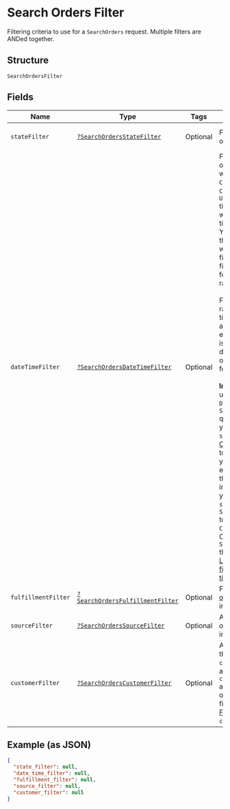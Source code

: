 
# Search Orders Filter

Filtering criteria to use for a `SearchOrders` request. Multiple filters
are ANDed together.

## Structure

`SearchOrdersFilter`

## Fields

| Name | Type | Tags | Description | Getter | Setter |
|  --- | --- | --- | --- | --- | --- |
| `stateFilter` | [`?SearchOrdersStateFilter`](../../doc/models/search-orders-state-filter.md) | Optional | Filter by the current order `state`. | getStateFilter(): ?SearchOrdersStateFilter | setStateFilter(?SearchOrdersStateFilter stateFilter): void |
| `dateTimeFilter` | [`?SearchOrdersDateTimeFilter`](../../doc/models/search-orders-date-time-filter.md) | Optional | Filter for `Order` objects based on whether their `CREATED_AT`,<br>`CLOSED_AT`, or `UPDATED_AT` timestamps fall within a specified time range.<br>You can specify the time range and which timestamp to filter for. You can filter<br>for only one time range at a time.<br><br>For each time range, the start time and end time are inclusive. If the end time<br>is absent, it defaults to the time of the first request for the cursor.<br><br>__Important:__ If you use the `DateTimeFilter` in a `SearchOrders` query,<br>you must set the `sort_field` in [OrdersSort](../../doc/models/search-orders-sort.md)<br>to the same field you filter for. For example, if you set the `CLOSED_AT` field<br>in `DateTimeFilter`, you must set the `sort_field` in `SearchOrdersSort` to<br>`CLOSED_AT`. Otherwise, `SearchOrders` throws an error.<br>[Learn more about filtering orders by time range.](https://developer.squareup.com/docs/orders-api/manage-orders/search-orders#important-note-about-filtering-orders-by-time-range) | getDateTimeFilter(): ?SearchOrdersDateTimeFilter | setDateTimeFilter(?SearchOrdersDateTimeFilter dateTimeFilter): void |
| `fulfillmentFilter` | [`?SearchOrdersFulfillmentFilter`](../../doc/models/search-orders-fulfillment-filter.md) | Optional | Filter based on [order fulfillment](../../doc/models/fulfillment.md) information. | getFulfillmentFilter(): ?SearchOrdersFulfillmentFilter | setFulfillmentFilter(?SearchOrdersFulfillmentFilter fulfillmentFilter): void |
| `sourceFilter` | [`?SearchOrdersSourceFilter`](../../doc/models/search-orders-source-filter.md) | Optional | A filter based on order `source` information. | getSourceFilter(): ?SearchOrdersSourceFilter | setSourceFilter(?SearchOrdersSourceFilter sourceFilter): void |
| `customerFilter` | [`?SearchOrdersCustomerFilter`](../../doc/models/search-orders-customer-filter.md) | Optional | A filter based on the order `customer_id` and any tender `customer_id`<br>associated with the order. It does not filter based on the<br>[FulfillmentRecipient](../../doc/models/fulfillment-recipient.md) `customer_id`. | getCustomerFilter(): ?SearchOrdersCustomerFilter | setCustomerFilter(?SearchOrdersCustomerFilter customerFilter): void |

## Example (as JSON)

```json
{
  "state_filter": null,
  "date_time_filter": null,
  "fulfillment_filter": null,
  "source_filter": null,
  "customer_filter": null
}
```

